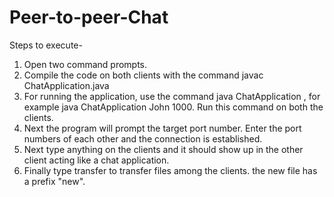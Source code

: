 # Peer-to-peer-Chat
Steps to execute-

1. Open two command prompts.
2. Compile the code on both clients with the command javac ChatApplication.java
3. For running the application, use the command java ChatApplication <username> <portnumber>, for example java ChatApplication John 1000. Run this command on both the clients.
4. Next the program will prompt the target port number. Enter the port numbers of each other and the connection is established.
5. Next type anything on the clients and it should show up in the other client acting like a chat application.
6. Finally type transfer <filename> to transfer files among the clients. the new file has a prefix "new".
